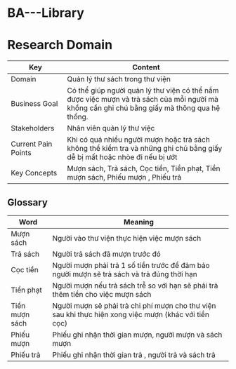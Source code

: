 # BA---Library
# Research Domain

| Key | Content |
| --- | --- |
| Domain | Quản lý thư sách trong thư viện |
| Business Goal | Có thể giúp người quản lý thư viện có thể nắm được việc mượn và trà sách của mỗi người mà khồng cần ghi chú bằng giấy mà thông qua hệ thống. |
| Stakeholders | Nhân viên quản lý thư việc |
| Current Pain Points | Khi có quá nhiều người mượn hoặc trả sách không thể kiểm tra và những ghi chú bằng giấy dễ bị mất hoặc nhòe đi nếu bị ướt |
| Key Concepts | Mượn sách, Trả sách, Cọc tiền, Tiền phạt, Tiền mượn sách, Phiếu mượn , Phiếu trả  |

## Glossary

| Word | Meaning |
| --- | --- |
| Mượn sách | Người vào thư viện thực hiện việc mượn sách  |
| Trả sách | Người trả sách đã mượn trước đó |
| Cọc tiền | Người mượn phải trả 1 số tiền trước để đảm bảo người mượn sẽ trả sách và trả đúng thời hạn |
| Tiền phạt | Người mượn nếu trả sách trễ so với hạn sẽ phải trả thêm tiền cho việc mượn sách |
| Tiền mượn sách | Người mượn sẽ phải trả chi phí mượn cho thư viện sau khi thực hiện xong việc mượn (khác với tiền cọc) |
| Phiếu mượn  | Phiếu ghi nhận thời gian mượn, người mượn và sách mượn |
| Phiếu trả  | Phiếu ghi nhận thời gian trả , người trả và sách trả |

